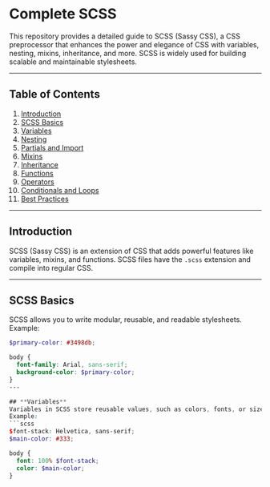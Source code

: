 # Complete SCSS  

This repository provides a detailed guide to SCSS (Sassy CSS), a CSS preprocessor that enhances the power and elegance of CSS with variables, nesting, mixins, inheritance, and more. SCSS is widely used for building scalable and maintainable stylesheets.

---

## **Table of Contents**
1. [Introduction](#introduction)
2. [SCSS Basics](#scss-basics)
3. [Variables](#variables)
4. [Nesting](#nesting)
5. [Partials and Import](#partials-and-import)
6. [Mixins](#mixins)
7. [Inheritance](#inheritance)
8. [Functions](#functions)
9. [Operators](#operators)
10. [Conditionals and Loops](#conditionals-and-loops)
11. [Best Practices](#best-practices)

---

## **Introduction**
SCSS (Sassy CSS) is an extension of CSS that adds powerful features like variables, mixins, and functions. SCSS files have the `.scss` extension and compile into regular CSS.

---

## **SCSS Basics**
SCSS allows you to write modular, reusable, and readable stylesheets.  
Example:
```scss
$primary-color: #3498db;

body {
  font-family: Arial, sans-serif;
  background-color: $primary-color;
}
---

## **Variables**
Variables in SCSS store reusable values, such as colors, fonts, or sizes.
Example:
```scss
$font-stack: Helvetica, sans-serif;
$main-color: #333;

body {
  font: 100% $font-stack;
  color: $main-color;
}